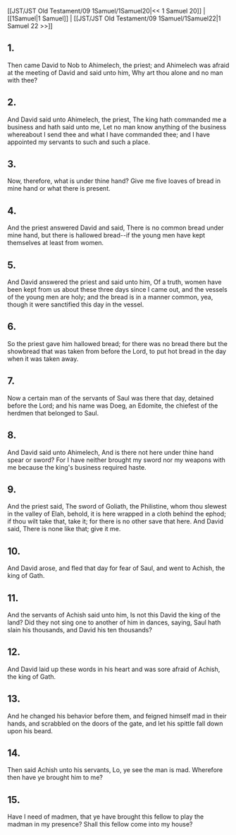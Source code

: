 [[JST/JST Old Testament/09 1Samuel/1Samuel20|<< 1 Samuel 20]] | [[1Samuel|1 Samuel]] | [[JST/JST Old Testament/09 1Samuel/1Samuel22|1 Samuel 22 >>]]
## 1.
Then came David to Nob to Ahimelech, the priest; and Ahimelech was afraid at the meeting of David and said unto him, Why art thou alone and no man with thee?
## 2.
And David said unto Ahimelech, the priest, The king hath commanded me a business and hath said unto me, Let no man know anything of the business whereabout I send thee and what I have commanded thee; and I have appointed my servants to such and such a place.
## 3.
Now, therefore, what is under thine hand? Give me five loaves of bread in mine hand or what there is present.
## 4.
And the priest answered David and said, There is no common bread under mine hand, but there is hallowed bread\--if the young men have kept themselves at least from women.
## 5.
And David answered the priest and said unto him, Of a truth, women have been kept from us about these three days since I came out, and the vessels of the young men are holy; and the bread is in a manner common, yea, though it were sanctified this day in the vessel.
## 6.
So the priest gave him hallowed bread; for there was no bread there but the showbread that was taken from before the Lord, to put hot bread in the day when it was taken away.
## 7.
Now a certain man of the servants of Saul was there that day, detained before the Lord; and his name was Doeg, an Edomite, the chiefest of the herdmen that belonged to Saul.
## 8.
And David said unto Ahimelech, And is there not here under thine hand spear or sword? For I have neither brought my sword nor my weapons with me because the king\'s business required haste.
## 9.
And the priest said, The sword of Goliath, the Philistine, whom thou slewest in the valley of Elah, behold, it is here wrapped in a cloth behind the ephod; if thou wilt take that, take it; for there is no other save that here. And David said, There is none like that; give it me.
## 10.
And David arose, and fled that day for fear of Saul, and went to Achish, the king of Gath.
## 11.
And the servants of Achish said unto him, Is not this David the king of the land? Did they not sing one to another of him in dances, saying, Saul hath slain his thousands, and David his ten thousands?
## 12.
And David laid up these words in his heart and was sore afraid of Achish, the king of Gath.
## 13.
And he changed his behavior before them, and feigned himself mad in their hands, and scrabbled on the doors of the gate, and let his spittle fall down upon his beard.
## 14.
Then said Achish unto his servants, Lo, ye see the man is mad. Wherefore then have ye brought him to me?
## 15.
Have I need of madmen, that ye have brought this fellow to play the madman in my presence? Shall this fellow come into my house?

